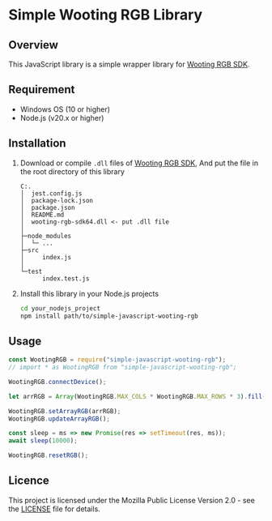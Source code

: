# Simple Wooting RGB Library
## Overview
This JavaScript library is a simple wrapper library for [Wooting RGB SDK](https://github.com/WootingKb/wooting-rgb-sdk).

## Requirement
- Windows OS (10 or higher)
- Node.js (v20.x or higher)

## Installation
1. Download or compile `.dll` files of [Wooting RGB SDK](https://github.com/WootingKb/wooting-rgb-sdk), And put the file in the root directory of this library

    ```
    C:.
    │  jest.config.js
    │  package-lock.json
    │  package.json
    │  README.md
    │  wooting-rgb-sdk64.dll <- put .dll file
    │
    ├─node_modules
    │  └─ ...
    ├─src
    │     index.js
    │
    └─test
          index.test.js
    ```

2. Install this library in your Node.js projects
    ```bash
    cd your_nodejs_project
    npm install path/to/simple-javascript-wooting-rgb
    ```

## Usage
```javascript
const WootingRGB = require("simple-javascript-wooting-rgb");
// import * as WootingRGB from "simple-javascript-wooting-rgb";

WootingRGB.connectDevice();

let arrRGB = Array(WootingRGB.MAX_COLS * WootingRGB.MAX_ROWS * 3).fill(255);

WootingRGB.setArrayRGB(arrRGB);
WootingRGB.updateArrayRGB();

const sleep = ms => new Promise(res => setTimeout(res, ms));
await sleep(10000);

WootingRGB.resetRGB();
```

## Licence
This project is licensed under the Mozilla Public License Version 2.0 - see the [LICENSE](LICENSE) file for details.
